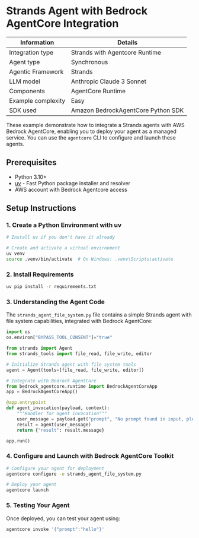 # Strands Agent with Bedrock AgentCore Integration

| Information         | Details                                                                      |
|---------------------|------------------------------------------------------------------------------|
| Integration type    | Strands with Agentcore Runtime                                               |
| Agent type          | Synchronous                                                                  |
| Agentic Framework   | Strands                                                                      |
| LLM model           | Anthropic Claude 3 Sonnet                                                    |
| Components          | AgentCore Runtime                                                            |
| Example complexity  | Easy                                                                         |
| SDK used            | Amazon BedrockAgentCore Python SDK                                           |

These example demonstrate how to integrate a Strands agents with AWS Bedrock AgentCore, enabling you to deploy your agent as a managed service. You can use the `agentcore` CLI to configure and launch these agents. 

## Prerequisites

- Python 3.10+
- [uv](https://github.com/astral-sh/uv) - Fast Python package installer and resolver
- AWS account with Bedrock Agentcore access

## Setup Instructions

### 1. Create a Python Environment with uv

```bash
# Install uv if you don't have it already

# Create and activate a virtual environment
uv venv
source .venv/bin/activate  # On Windows: .venv\Scripts\activate
```

### 2. Install Requirements

```bash
uv pip install -r requirements.txt
```

### 3. Understanding the Agent Code

The `strands_agent_file_system.py` file contains a simple Strands agent with file system capabilities, integrated with Bedrock AgentCore:

```python
import os
os.environ["BYPASS_TOOL_CONSENT"]="true"

from strands import Agent
from strands_tools import file_read, file_write, editor

# Initialize Strands agent with file system tools
agent = Agent(tools=[file_read, file_write, editor])

# Integrate with Bedrock AgentCore
from bedrock_agentcore.runtime import BedrockAgentCoreApp
app = BedrockAgentCoreApp()

@app.entrypoint
def agent_invocation(payload, context):
    """Handler for agent invocation"""
    user_message = payload.get("prompt", "No prompt found in input, please guide customer to create a json payload with prompt key")
    result = agent(user_message)
    return {"result": result.message}

app.run()
```

### 4. Configure and Launch with Bedrock AgentCore Toolkit

```bash
# Configure your agent for deployment
agentcore configure -e strands_agent_file_system.py

# Deploy your agent
agentcore launch
```

### 5. Testing Your Agent

Once deployed, you can test your agent using:

```bash
agentcore invoke '{"prompt":"hello"}'
```